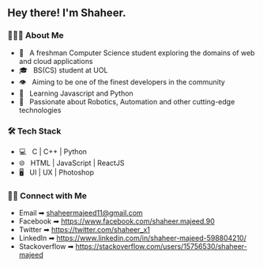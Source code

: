 <h2> Hey there! I'm Shaheer.</h2>

<h3> 👨🏻‍💻 About Me </h3>

- 🤔 &nbsp; A freshman Computer Science student exploring the domains of web and cloud applications
- 🎓 &nbsp; BS(CS) student at UOL
-  👁  &nbsp; Aiming to be one of the finest developers in the community
- 💪 &nbsp; Learning Javascript and Python
- 🤩 &nbsp; Passionate about Robotics, Automation and other cutting-edge technologies


<h3>🛠 Tech Stack</h3>

- 💻 &nbsp; C | C++ | Python
- 🌐 &nbsp; HTML  | JavaScript |  ReactJS 
- 🖥 &nbsp; UI | UX | Photoshop 

<h3> 🤝🏻 Connect with Me </h3>

- Email ➡ shaheermajeed11@gmail.com
- Facebook ➡ https://www.facebook.com/shaheer.majeed.90
- Twitter ➡ https://twitter.com/shaheer_x1
- LinkedIn ➡ https://www.linkedin.com/in/shaheer-majeed-598804210/
- Stackoverflow ➡ https://stackoverflow.com/users/15756530/shaheer-majeed




